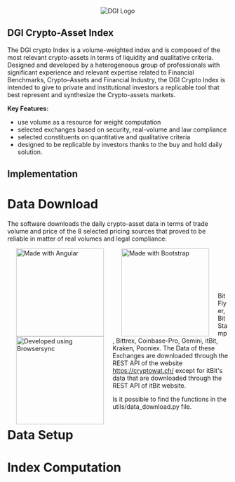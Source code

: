 <p align="center">
  <img src="https://dgi.io/img/logo/dgi-logo.svg?raw=true" alt="DGI Logo"/>
</p>


## DGI Crypto-Asset Index

The DGI crypto Index is a volume-weighted index and is composed of the most relevant crypto-assets in terms of liquidity and qualitative criteria. Designed and developed by a heterogeneous group of professionals with significant experience and relevant expertise related to Financial Benchmarks, Crypto–Assets and Financial Industry, the DGI Crypto Index is intended to give to private and institutional investors a replicable tool that best represent and synthesize the Crypto-assets markets.

**Key Features:**

* use volume as a resource for weight computation
* selected exchanges based on security, real-volume and law compliance
* selected constituents on quantitative and qualitative criteria
* designed to be replicable by investors thanks to the buy and hold daily solution.

## Implementation

# Data Download

The software downloads the daily crypto-asset data in terms of trade volume and price of the 8 selected pricing sources that proved to be reliable in matter of real volumes and legal compliance: 

<img align="left" src="https://www.coinbase.com/assets/press/coinbase-logos/coinbase-a673b0735e63d6ea6513e464a83c41165fca9b99b2216b5de70e5187356dd47d.png?raw=true" alt="Made with Angular" title="Angular" hspace="20" width="200"/>
<img align="left" src="https://cdn.freelogovectors.net/svg03/kraken-logo.svg?raw=true" alt="Made with Bootstrap" title="Bootstrap" hspace="20" width="200"/>
<img align="left" src="https://dgi.io/img/logo/dgi-logo.svg?raw=true" alt="Developed using Browsersync" title="Browsersync" hspace="20" width="200"/>
<br/><br/><br/><br/><br/>



BitFlyer, BitStamp, Bittrex, Coinbase-Pro, Gemini, itBit, Kraken, Pooniex. The Data of these Exchanges are downloaded through the REST API of the website https://cryptowat.ch/ except for itBit's data that are downloaded through the REST API of itBit website.

Is it possible to find the functions in the utils/data_download.py file.

# Data Setup


# Index Computation